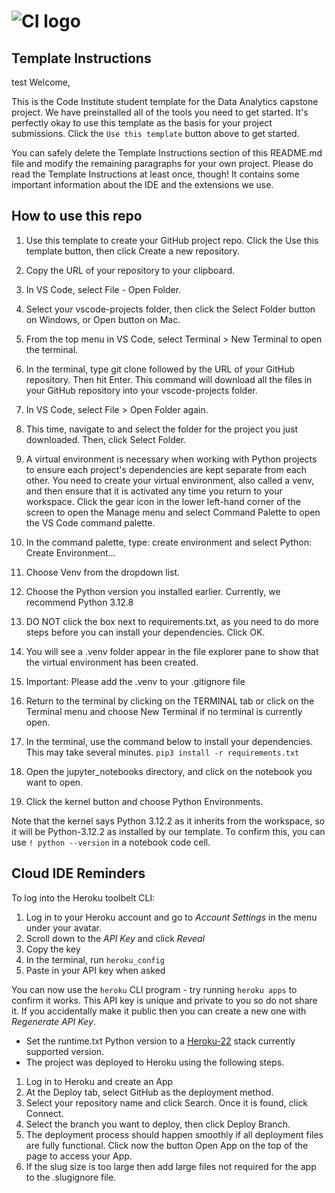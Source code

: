 # ![CI logo](https://codeinstitute.s3.amazonaws.com/fullstack/ci_logo_small.png)

## Template Instructions
test 
Welcome,

This is the Code Institute student template for the Data Analytics capstone project. We have preinstalled all of the tools you need to get started. It's perfectly okay to use this template as the basis for your project submissions. Click the `Use this template` button above to get started.

You can safely delete the Template Instructions section of this README.md file and modify the remaining paragraphs for your own project. Please do read the Template Instructions at least once, though! It contains some important information about the IDE and the extensions we use.

## How to use this repo

1. Use this template to create your GitHub project repo. Click the Use this template button, then click Create a new repository.

1. Copy the URL of your repository to your clipboard.

1. In VS Code, select File - Open Folder.

1. Select your vscode-projects folder, then click the Select Folder button on Windows, or Open button on Mac.

1. From the top menu in VS Code, select Terminal > New Terminal to open the terminal.

1. In the terminal, type git clone followed by the URL of your GitHub repository. Then hit Enter. This command will download all the files in your GitHub repository into your vscode-projects folder.

1. In VS Code, select File > Open Folder again.

1. This time, navigate to and select the folder for the project you just downloaded. Then, click Select Folder.

1. A virtual environment is necessary when working with Python projects to ensure each project's dependencies are kept separate from each other. You need to create your virtual environment, also called a venv, and then ensure that it is activated any time you return to your workspace.
Click the gear icon in the lower left-hand corner of the screen to open the Manage menu and select Command Palette to open the VS Code command palette.

1. In the command palette, type: create environment and select Python: Create Environment…

1. Choose Venv from the dropdown list.

1. Choose the Python version you installed earlier. Currently, we recommend Python 3.12.8

1. DO NOT click the box next to requirements.txt, as you need to do more steps before you can install your dependencies. Click OK.

1. You will see a .venv folder appear in the file explorer pane to show that the virtual environment has been created.

1. Important: Please add the .venv to your .gitignore file

1. Return to the terminal by clicking on the TERMINAL tab or click on the Terminal menu and choose New Terminal if no terminal is currently open.

1. In the terminal, use the command below to install your dependencies. This may take several minutes.
 `pip3 install -r requirements.txt`

1. Open the jupyter_notebooks directory, and click on the notebook you want to open.

1. Click the kernel button and choose Python Environments.

Note that the kernel says Python 3.12.2 as it inherits from the workspace, so it will be Python-3.12.2 as installed by our template. To confirm this, you can use `! python --version` in a notebook code cell.

## Cloud IDE Reminders

To log into the Heroku toolbelt CLI:

1. Log in to your Heroku account and go to _Account Settings_ in the menu under your avatar.
2. Scroll down to the _API Key_ and click _Reveal_
3. Copy the key
4. In the terminal, run `heroku_config`
5. Paste in your API key when asked

You can now use the `heroku` CLI program - try running `heroku apps` to confirm it works. This API key is unique and private to you so do not share it. If you accidentally make it public then you can create a new one with _Regenerate API Key_.

* Set the runtime.txt Python version to a [Heroku-22](https://devcenter.heroku.com/articles/python-support#supported-runtimes) stack currently supported version.
* The project was deployed to Heroku using the following steps.

1. Log in to Heroku and create an App
2. At the Deploy tab, select GitHub as the deployment method.
3. Select your repository name and click Search. Once it is found, click Connect.
4. Select the branch you want to deploy, then click Deploy Branch.
5. The deployment process should happen smoothly if all deployment files are fully functional. Click now the button Open App on the top of the page to access your App.
6. If the slug size is too large then add large files not required for the app to the .slugignore file.
